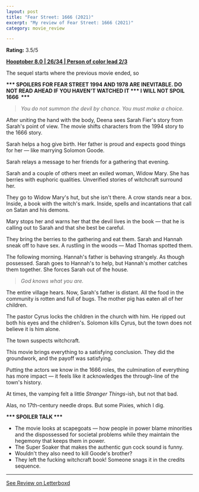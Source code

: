 ```yaml
---
layout: post
title: "Fear Street: 1666 (2021)"
excerpt: "My review of Fear Street: 1666 (2021)"
category: movie_review

---
```


**Rating:** 3.5/5

<b><a href="https://boxd.it/pOvfW/detail" rel="nofollow">Hooptober 8.0 | 26/34 | Person of color lead 2/3</a></b>

The sequel starts where the previous movie ended, so

<b>*** SPOILERS FOR FEAR STREET 1994 AND 1978 ARE INEVITABLE. DO NOT READ AHEAD IF YOU HAVEN'T WATCHED IT
*** I WILL NOT SPOIL 1666  ***</b>

<blockquote><i>You do not summon the devil by chance. You must make a choice.</i></blockquote>
After uniting the hand with the body, Deena sees Sarah Fier's story from Sarah's point of view. The movie shifts characters from the 1994 story to the 1666 story.

Sarah helps a hog give birth. Her father is proud and expects good things for her — like marrying Solomon Goode.

Sarah relays a message to her friends for a gathering that evening. 

Sarah and a couple of others meet an exiled woman, Widow Mary. She has berries with euphoric qualities. Unverified stories of witchcraft surround her.

They go to Widow Mary's hut, but she isn't there. A crow stands near a box. Inside, a book with the witch's mark. Inside, spells and incantations that call on Satan and his demons.

Mary stops her and warns her that the devil lives in the book — that he is calling out to Sarah and that she best be careful.

They bring the berries to the gathering and eat them. Sarah and Hannah sneak off to have sex. A rustling in the woods — Mad Thomas spotted them.

The following morning. Hannah's father is behaving strangely. As though possessed. Sarah goes to Hannah's to help, but Hannah's mother catches them together. She forces Sarah out of the house.

<blockquote><i>God knows what you are.</i></blockquote>
The entire village hears. Now, Sarah's father is distant. All the food in the community is rotten and full of bugs. The mother pig has eaten all of her children.

The pastor Cyrus locks the children in the church with him. He ripped out both his eyes and the children's. Solomon kills Cyrus, but the town does not believe it is him alone.

The town suspects witchcraft.

This movie brings everything to a satisfying conclusion. They did the groundwork, and the payoff was satisfying.

Putting the actors we know in the 1666 roles, the culmination of everything has more impact — it feels like it acknowledges the through-line of the town's history.

At times, the vamping felt a little <i>Stranger Things</i>-ish, but not that bad.

Alas, no 17th-century needle drops. But some Pixies, which I dig.


<b>*** SPOILER TALK ***</b>
* The movie looks at scapegoats — how people in power blame minorities and the dispossessed for societal problems while they maintain the hegemony that keeps them in power.
* The Super Soaker that makes the authentic gun cock sound is funny.
* Wouldn't they also need to kill Goode's brother?
* They left the fucking witchcraft book! Someone snags it in the credits sequence.

<hr>

[See Review on Letterboxd](https://boxd.it/5GxVAJ)
